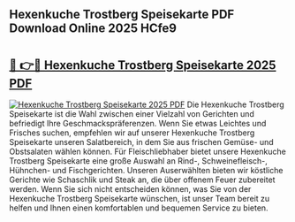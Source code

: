 ## Hexenkuche Trostberg Speisekarte PDF Download Online 2025 HCfe9

# <h2><a href="http://gc6yk2.nevu.top/?p=Hexenkuche+Trostberg+Speisekarte">🔗 👉🔴 Hexenkuche Trostberg Speisekarte 2025 PDF</a></h2>

[![Hexenkuche Trostberg Speisekarte 2025 PDF](https://i.imgur.com/dBaPXMq.png)](http://gc6yk2.nevu.top/?p=Hexenkuche+Trostberg+Speisekarte)
Die Hexenkuche Trostberg Speisekarte ist die Wahl zwischen einer Vielzahl von Gerichten und befriedigt Ihre Geschmackspräferenzen. Wenn Sie etwas Leichtes und Frisches suchen, empfehlen wir auf unserer Hexenkuche Trostberg Speisekarte unseren Salatbereich, in dem Sie aus frischen Gemüse- und Obstsalaten wählen können. Für Fleischliebhaber bietet unsere Hexenkuche Trostberg Speisekarte eine große Auswahl an Rind-, Schweinefleisch-, Hühnchen- und Fischgerichten. Unseren Auserwählten bieten wir köstliche Gerichte wie Schaschlik und Steak an, die über offenem Feuer zubereitet werden. Wenn Sie sich nicht entscheiden können, was Sie von der Hexenkuche Trostberg Speisekarte wünschen, ist unser Team bereit zu helfen und Ihnen einen komfortablen und bequemen Service zu bieten.
